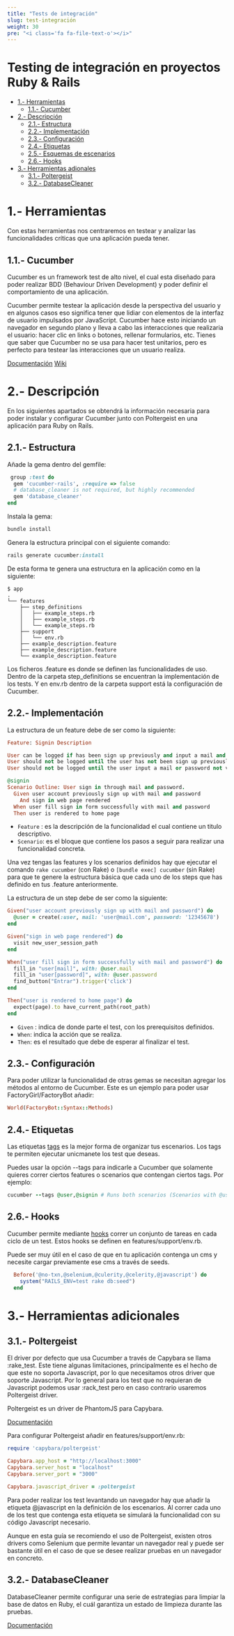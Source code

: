 ```yaml
---
title: "Tests de integración"
slug: test-integración
weight: 30
pre: "<i class='fa fa-file-text-o'></i>"
---
```


# Testing de integración en proyectos Ruby & Rails

* [1.- Herramientas](#1--herramientas)
  * [1.1.- Cucumber](#11--cucumber)
* [2.- Descripción](#2--descripcion)
  * [2.1.- Estructura](#21--estructura)
  * [2.2.- Implementación](#22--implementacion)
  * [2.3.- Configuración](#23--configuracion)
  * [2.4.- Etiquetas](#24--etiquetas)
  * [2.5.- Esquemas de escenarios](#25--esquemas-de-escenarios)
  * [2.6.- Hooks](#26--hooks)
* [3.- Herramientas adionales](#3--herramientas-adionales)
  * [3.1.- Poltergeist](#31--poltergeist)
  * [3.2.- DatabaseCleaner](#32--databasecleaner)

# 1.- Herramientas

Con estas herramientas nos centraremos en testear y analizar las funcionalidades críticas que una aplicación pueda tener.

## 1.1.- Cucumber

Cucumber es un framework test de alto nivel, el cual esta diseñado para poder realizar BDD (Behaviour Driven Development) y poder definir el comportamiento de una aplicación.

Cucumber permite testear la aplicación desde la perspectiva del usuario y en algunos casos eso significa tener que lidiar con elementos de la interfaz de usuario impulsados por JavaScript. Cucumber hace esto iniciando un navegador en segundo plano y lleva a cabo las interacciones que realizaria el usuario: hacer clic en links o botones, rellenar formularios, etc. Tienes que saber que Cucumber no se usa para hacer test unitarios, pero es perfecto para testear las interacciones que un usuario realiza.

[Documentación](https://github.com/cucumber/cucumber-rails)
[Wiki](https://github.com/cucumber/cucumber/wiki)

# 2.- Descripción

En los siguientes apartados se obtendrá la información necesaria para poder instalar y configurar Cucumber junto con Poltergeist en una aplicación para Ruby on Rails.

## 2.1.- Estructura

Añade la gema dentro del gemfile:

```ruby
 group :test do
  gem 'cucumber-rails', :require => false
  # database_cleaner is not required, but highly recommended
  gem 'database_cleaner'
end
```

Instala la gema:

```ruby
bundle install
```

Genera la estructura principal con el siguiente comando:

```ruby
rails generate cucumber:install
```

De esta forma te genera una estructura en la aplicación como en la siguiente:

```
$ app
.
└── features
    ├── step_definitions
    │   ├── example_steps.rb
    │   ├── example_steps.rb
    │   └── example_steps.rb
    ├── support
    │   └── env.rb
    ├── example_description.feature
    ├── example_description.feature
    └── example_description.feature
```

Los ficheros .feature es donde se definen las funcionalidades de uso. Dentro de la carpeta step_definitions se encuentran la implementación de los tests. Y en env.rb dentro de la carpeta support está la configuración de Cucumber.

## 2.2.- Implementación

La estructura de un feature debe de ser como la siguiente:

```ruby
Feature: Signin Description

User can be logged if has been sign up previously and input a mail and password valid.
User should not be logged until the user has not been sign up previously.
User should not be logged until the user input a mail or password not valid.

@signin
Scenario Outline: User sign in through mail and password.
  Given user account previously sign up with mail and password
    And sign in web page rendered
  When user fill sign in form successfully with mail and password
  Then user is rendered to home page
```

  - `Feature` : es la descripción de la funcionalidad el cual contiene un titulo descriptivo.
  - `Scenario`: es el bloque que contiene los pasos a seguir para realizar una funcionalidad concreta.


Una vez tengas las features y los scenarios definidos hay que ejecutar el comando ``` rake cucumber ``` (con Rake) o ``` [bundle exec] cucumber ``` (sin Rake) para que te genere la estructura básica que cada uno de los steps que has definido en tus .feature
anteriormente.

La estructura de un step debe de ser como la siguiente:

```ruby
Given("user account previously sign up with mail and password") do
  @user = create(:user, mail: 'user@mail.com', password: '12345678')
end

Given("sign in web page rendered") do
  visit new_user_session_path
end

When("user fill sign in form successfully with mail and password") do
  fill_in "user[mail]", with: @user.mail
  fill_in "user[password]", with: @user.password
  find_button("Entrar").trigger('click')
end

Then("user is rendered to home page") do
  expect(page).to have_current_path(root_path)
end

```

  - `Given` : indica de donde parte el test, con los prerequisitos definidos.
  - `When`: indica la acción que se realiza.
  - `Then`: es el resultado que debe de esperar al finalizar el test.

## 2.3.- Configuración

Para poder utilizar la funcionalidad de otras gemas se necesitan agregar los métodos al entorno de Cucumber. Este es un ejemplo para poder usar FactoryGirl/FactoryBot añadir:

```ruby
World(FactoryBot::Syntax::Methods)
```

## 2.4.- Etiquetas

Las etiquetas [tags](https://github.com/cucumber/cucumber/wiki/Tags) es la mejor forma de organizar tus escenarios. Los tags te permiten ejecutar unicmanete los test que deseas.

Puedes usar la opción --tags para indicarle a Cucumber que solamente quieres correr ciertos features o scenarios que contengan ciertos tags. Por ejemplo:

```ruby
cucumber --tags @user,@signin # Runs both scenarios (Scenarios with @user OR @signin)
```

## 2.6.- Hooks

Cucumber permite mediante [hooks](https://github.com/cucumber/cucumber/wiki/Hooks) correr un conjunto de tareas en cada ciclo de un test. Estos hooks se definen en features/support/env.rb.

Puede ser muy útil en el caso de que en tu aplicación contenga un cms y necesite cargar previamente ese cms a través de seeds.

```ruby
  Before('@no-txn,@selenium,@culerity,@celerity,@javascript') do
    system("RAILS_ENV=test rake db:seed")
  end
```

# 3.- Herramientas adicionales

## 3.1.- Poltergeist

El driver por defecto que usa Cucumber a través de Capybara se llama :rake_test. Este tiene algunas limitaciones, principalmente es el hecho de que este no soporta Javascript, por lo que necesitamos otros driver que soporte Javascript. Por lo general para los test que no requieran de Javascript podemos usar :rack_test pero en caso contrario usaremos Poltergeist driver.

Poltergeist es un driver de PhantomJS para Capybara.

[Documentación](https://github.com/teampoltergeist/poltergeist)

Para configurar Poltergeist añadir en features/support/env.rb:

```ruby
require 'capybara/poltergeist'

Capybara.app_host = "http://localhost:3000"
Capybara.server_host = "localhost"
Capybara.server_port = "3000"

Capybara.javascript_driver = :poltergeist
```

Para poder realizar los test levantando un navegador hay que añadir la etiqueta @javascript en la definición de los escenarios. Al correr cada uno de los test que contenga esta etiqueta se simulará la funcionalidad con su código Javascript necesario.

Aunque en esta guía se recomiendo el uso de Poltergeist, existen otros drivers como Selenium que permite levantar un navegador real y puede ser bastante útil en el caso de que se desee realizar pruebas en un navegador en concreto.

## 3.2.- DatabaseCleaner

DatabaseCleaner permite configurar una serie de estrategias para limpiar la base de datos en Ruby, el cuál garantiza un estado de limpieza durante las pruebas.

[Documentación](https://github.com/DatabaseCleaner/database_cleaner)